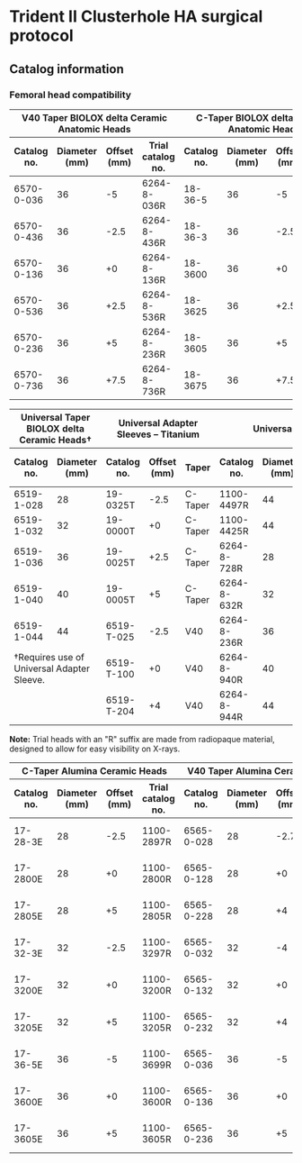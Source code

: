 

# Trident II Clusterhole HA surgical protocol

## Catalog information

### Femoral head compatibility

<table>
  <thead>
    <tr>
      <th colspan="4">V40 Taper BIOLOX delta Ceramic Anatomic Heads</th>
      <th colspan="4">C-Taper BIOLOX delta Ceramic Anatomic Heads</th>
    </tr>
    <tr>
      <th>Catalog no.</th>
      <th>Diameter (mm)</th>
      <th>Offset (mm)</th>
      <th>Trial catalog no.</th>
      <th>Catalog no.</th>
      <th>Diameter (mm)</th>
      <th>Offset (mm)</th>
      <th>Trial catalog no.</th>
    </tr>
  </thead>
  <tbody>
    <tr>
      <td>6570-0-036</td>
      <td>36</td>
      <td>-5</td>
      <td>6264-8-036R</td>
      <td>18-36-5</td>
      <td>36</td>
      <td>-5</td>
      <td>1100-3699R</td>
    </tr>
    <tr>
      <td>6570-0-436</td>
      <td>36</td>
      <td>-2.5</td>
      <td>6264-8-436R</td>
      <td>18-36-3</td>
      <td>36</td>
      <td>-2.5</td>
      <td>1100-3697R</td>
    </tr>
    <tr>
      <td>6570-0-136</td>
      <td>36</td>
      <td>+0</td>
      <td>6264-8-136R</td>
      <td>18-3600</td>
      <td>36</td>
      <td>+0</td>
      <td>1100-3600R</td>
    </tr>
    <tr>
      <td>6570-0-536</td>
      <td>36</td>
      <td>+2.5</td>
      <td>6264-8-536R</td>
      <td>18-3625</td>
      <td>36</td>
      <td>+2.5</td>
      <td>1100-3625R</td>
    </tr>
    <tr>
      <td>6570-0-236</td>
      <td>36</td>
      <td>+5</td>
      <td>6264-8-236R</td>
      <td>18-3605</td>
      <td>36</td>
      <td>+5</td>
      <td>1100-3605R</td>
    </tr>
    <tr>
      <td>6570-0-736</td>
      <td>36</td>
      <td>+7.5</td>
      <td>6264-8-736R</td>
      <td>18-3675</td>
      <td>36</td>
      <td>+7.5</td>
      <td>1100-3675R</td>
    </tr>
  </tbody>
</table>

<table>
  <thead>
    <tr>
      <th colspan="2">Universal Taper BIOLOX delta Ceramic Heads†</th>
      <th colspan="3">Universal Adapter Sleeves – Titanium</th>
      <th colspan="4">Universal Trial Heads</th>
    </tr>
    <tr>
      <th>Catalog no.</th>
      <th>Diameter (mm)</th>
      <th>Catalog no.</th>
      <th>Offset (mm)</th>
      <th>Taper</th>
      <th>Catalog no.</th>
      <th>Diameter (mm)</th>
      <th>Offset (mm)</th>
      <th>Trial catalog no.</th>
    </tr>
  </thead>
  <tbody>
    <tr>
      <td>6519-1-028</td>
      <td>28</td>
      <td>19-0325T</td>
      <td>-2.5</td>
      <td>C-Taper</td>
      <td>1100-4497R</td>
      <td>44</td>
      <td>-2.5</td>
      <td>C-Taper</td>
    </tr>
    <tr>
      <td>6519-1-032</td>
      <td>32</td>
      <td>19-0000T</td>
      <td>+0</td>
      <td>C-Taper</td>
      <td>1100-4425R</td>
      <td>44</td>
      <td>+2.5</td>
      <td>C-Taper</td>
    </tr>
    <tr>
      <td>6519-1-036</td>
      <td>36</td>
      <td>19-0025T</td>
      <td>+2.5</td>
      <td>C-Taper</td>
      <td>6264-8-728R</td>
      <td>28</td>
      <td>-2.5</td>
      <td>V40</td>
    </tr>
    <tr>
      <td>6519-1-040</td>
      <td>40</td>
      <td>19-0005T</td>
      <td>+5</td>
      <td>C-Taper</td>
      <td>6264-8-632R</td>
      <td>32</td>
      <td>-2.5</td>
      <td>V40</td>
    </tr>
    <tr>
      <td>6519-1-044</td>
      <td>44</td>
      <td>6519-T-025</td>
      <td>-2.5</td>
      <td>V40</td>
      <td>6264-8-236R</td>
      <td>36</td>
      <td>+4.0</td>
      <td>V40</td>
    </tr>
    <tr>
      <td colspan="2">†Requires use of Universal Adapter Sleeve.</td>
      <td>6519-T-100</td>
      <td>+0</td>
      <td>V40</td>
      <td>6264-8-940R</td>
      <td>40</td>
      <td>-2.5</td>
      <td>V40</td>
    </tr>
    <tr>
      <td colspan="2"></td>
      <td>6519-T-204</td>
      <td>+4</td>
      <td>V40</td>
      <td>6264-8-944R</td>
      <td>44</td>
      <td>-2.5</td>
      <td>V40</td>
    </tr>
  </tbody>
</table>

**Note:** Trial heads with an "R" suffix are made from radiopaque material, designed to allow for easy visibility on X-rays.

<table>
  <thead>
    <tr>
      <th colspan="4">C-Taper Alumina Ceramic Heads</th>
      <th colspan="4">V40 Taper Alumina Ceramic Heads</th>
    </tr>
    <tr>
      <th>Catalog no.</th>
      <th>Diameter (mm)</th>
      <th>Offset (mm)</th>
      <th>Trial catalog no.</th>
      <th>Catalog no.</th>
      <th>Diameter (mm)</th>
      <th>Offset (mm)</th>
      <th>Trial catalog no.</th>
    </tr>
  </thead>
  <tbody>
    <tr>
      <td>17-28-3E</td>
      <td>28</td>
      <td>-2.5</td>
      <td>1100-2897R</td>
      <td>6565-0-028</td>
      <td>28</td>
      <td>-2.7</td>
      <td>6264-8-928R</td>
    </tr>
    <tr>
      <td>17-2800E</td>
      <td>28</td>
      <td>+0</td>
      <td>1100-2800R</td>
      <td>6565-0-128</td>
      <td>28</td>
      <td>+0</td>
      <td>6264-8-128R</td>
    </tr>
    <tr>
      <td>17-2805E</td>
      <td>28</td>
      <td>+5</td>
      <td>1100-2805R</td>
      <td>6565-0-228</td>
      <td>28</td>
      <td>+4</td>
      <td>6264-8-228R</td>
    </tr>
    <tr>
      <td>17-32-3E</td>
      <td>32</td>
      <td>-2.5</td>
      <td>1100-3297R</td>
      <td>6565-0-032</td>
      <td>32</td>
      <td>-4</td>
      <td>6264-8-032R</td>
    </tr>
    <tr>
      <td>17-3200E</td>
      <td>32</td>
      <td>+0</td>
      <td>1100-3200R</td>
      <td>6565-0-132</td>
      <td>32</td>
      <td>+0</td>
      <td>6264-8-132R</td>
    </tr>
    <tr>
      <td>17-3205E</td>
      <td>32</td>
      <td>+5</td>
      <td>1100-3205R</td>
      <td>6565-0-232</td>
      <td>32</td>
      <td>+4</td>
      <td>6264-8-232R</td>
    </tr>
    <tr>
      <td>17-36-5E</td>
      <td>36</td>
      <td>-5</td>
      <td>1100-3699R</td>
      <td>6565-0-036</td>
      <td>36</td>
      <td>-5</td>
      <td>6264-8-036R</td>
    </tr>
    <tr>
      <td>17-3600E</td>
      <td>36</td>
      <td>+0</td>
      <td>1100-3600R</td>
      <td>6565-0-136</td>
      <td>36</td>
      <td>+0</td>
      <td>6264-8-136R</td>
    </tr>
    <tr>
      <td>17-3605E</td>
      <td>36</td>
      <td>+5</td>
      <td>1100-3605R</td>
      <td>6565-0-236</td>
      <td>36</td>
      <td>+5</td>
      <td>6264-8-236R</td>
    </tr>
  </tbody>
</table>
